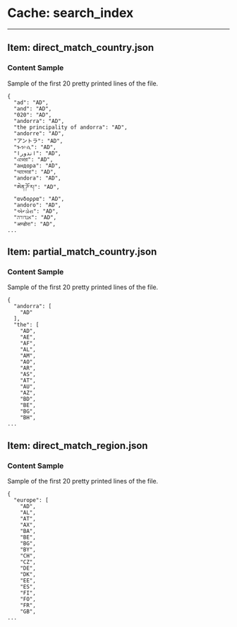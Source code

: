 # Cache: search_index

---

## Item: direct_match_country.json

### Content Sample
Sample of the first 20 pretty printed lines of the file.

```
{
  "ad": "AD",
  "and": "AD",
  "020": "AD",
  "andorra": "AD",
  "the principality of andorra": "AD",
  "andorre": "AD",
  "アントラ": "AD",
  "ጐን፦ሲ": "AD",
  "اندورا": "AD",
  "এণ্ডোরা": "AD",
  "андора": "AD",
  "অ্যান্ডোরা": "AD",
  "andora": "AD",
  "ཨེན་ཌོ་ར།": "AD",
  "ανδορρα": "AD",
  "andoro": "AD",
  "એન્ડોરા": "AD",
  "אנדורה": "AD",
  "अण्डोरा": "AD",
...
```

## Item: partial_match_country.json

### Content Sample
Sample of the first 20 pretty printed lines of the file.

```
{
  "andorra": [
    "AD"
  ],
  "the": [
    "AD",
    "AE",
    "AF",
    "AL",
    "AM",
    "AO",
    "AR",
    "AS",
    "AT",
    "AU",
    "AZ",
    "BD",
    "BE",
    "BG",
    "BH",
...
```

## Item: direct_match_region.json

### Content Sample
Sample of the first 20 pretty printed lines of the file.

```
{
  "europe": [
    "AD",
    "AL",
    "AT",
    "AX",
    "BA",
    "BE",
    "BG",
    "BY",
    "CH",
    "CZ",
    "DE",
    "DK",
    "EE",
    "ES",
    "FI",
    "FO",
    "FR",
    "GB",
...
```
